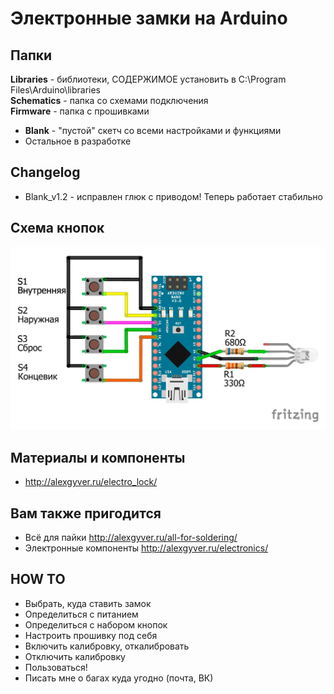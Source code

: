# Электронные замки на Arduino

## Папки
**Libraries** - библиотеки, СОДЕРЖИМОЕ установить в C:\Program Files\Arduino\libraries    
**Schematics** - папка со схемами подключения  
**Firmware** - папка с прошивками  
* **Blank** - "пустой" скетч со всеми настройками и функциями
* Остальное в разработке  

## Changelog
* Blank_v1.2 - исправлен глюк с приводом! Теперь работает стабильно

## Схема кнопок
![Buttons](https://github.com/AlexGyver/Electro_lock/blob/master/Schematics/scheme_blank.jpg)

## Материалы и компоненты
* http://alexgyver.ru/electro_lock/

## Вам также пригодится 
* Всё для пайки http://alexgyver.ru/all-for-soldering/
* Электронные компоненты http://alexgyver.ru/electronics/

## HOW TO
* Выбрать, куда ставить замок  
* Определиться с питанием  
* Определиться с набором кнопок  
* Настроить прошивку под себя  
* Включить калибровку, откалибровать  
* Отключить калибровку  
* Пользоваться!
* Писать мне о багах куда угодно (почта, ВК)